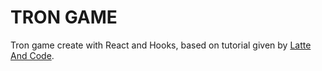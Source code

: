 # TRON GAME


Tron game create with React and Hooks, based on tutorial given by [Latte And Code](https://latteandcode.com/).